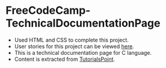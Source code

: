 # FreeCodeCamp-TechnicalDocumentationPage

- Used HTML and CSS to complete this project.
- User stories for this project can be viewed [here](https://www.freecodecamp.org/learn/responsive-web-design/responsive-web-design-projects/build-a-technical-documentation-page).
- This is a technical documentation page for C language.
- Content is extracted from [TutorialsPoint](https://www.tutorialspoint.com/cprogramming/index.htm).
